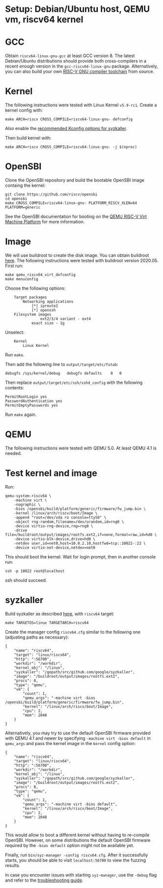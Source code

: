 # Setup: Debian/Ubuntu host, QEMU vm, riscv64 kernel

# GCC

Obtain `riscv64-linux-gnu-gcc` at least GCC version 8. The latest Debian/Ubuntu distributions should
provide both cross-compilers in a recent enough version in the `gcc-riscv64-linux-gnu` package.
Alternatively, you can also build your own
[RISC-V GNU compiler toolchain](https://github.com/riscv/riscv-gnu-toolchain) from source.

# Kernel

The following instructions were tested with Linux Kernel `v5.9-rc1`. Create a kernel config with:

```shell
make ARCH=riscv CROSS_COMPILE=riscv64-linux-gnu- defconfig
```

Also enable the [recommended Kconfig options for syzkaller](/docs/linux/kernel_configs.md).

Then build kernel with:

```
make ARCH=riscv CROSS_COMPILE=riscv64-linux-gnu- -j $(nproc)
```

# OpenSBI

Clone the OpenSBI repository and build the bootable OpenSBI image containg the kernel:

```shell
git clone https://github.com/riscv/opensbi
cd opensbi
make CROSS_COMPILE=riscv64-linux-gnu- PLATFORM_RISCV_XLEN=64 PLATFORM=generic
```

See the OpenSBI documentation for booting on the
[QEMU RISC-V Virt Machine Platform](https://github.com/riscv/opensbi/blob/master/docs/platform/qemu_virt.md)
for more information.

# Image

We will use buildroot to create the disk image. You can obtain buildroot
[here](https://buildroot.uclibc.org/download.html). The following instructions
were tested with buildroot version 2020.05. First run:

```shell
make qemu_riscv64_virt_defconfig
make menuconfig
```

Choose the following options:

```
    Target packages
	    Networking applications
	        [*] iproute2
	        [*] openssh
    Filesystem images
                ext2/3/4 variant - ext4
	        exact size - 1g
```

Unselect:

```
    Kernel
	    Linux Kernel
```

Run `make`.

Then add the following line to `output/target/etc/fstab`:

```
debugfs	/sys/kernel/debug	debugfs	defaults	0	0
```

Then replace `output/target/etc/ssh/sshd_config` with the following contents:

```
PermitRootLogin yes
PasswordAuthentication yes
PermitEmptyPasswords yes
```

Run `make` again.

# QEMU

The following instructions were tested with QEMU 5.0. At least QEMU 4.1 is needed.

# Test kernel and image

Run:

```shell
qemu-system-riscv64 \
	-machine virt \
	-nographic \
	-bios /opensbi/build/platform/generic/firmware/fw_jump.bin \
	-kernel /linux/arch/riscv/boot/Image \
	-append "root=/dev/vda ro console=ttyS0" \
	-object rng-random,filename=/dev/urandom,id=rng0 \
	-device virtio-rng-device,rng=rng0 \
	-drive file=/buildroot/output/images/rootfs.ext2,if=none,format=raw,id=hd0 \
	-device virtio-blk-device,drive=hd0 \
	-netdev user,id=net0,host=10.0.2.10,hostfwd=tcp::10022-:22 \
	-device virtio-net-device,netdev=net0
```

This should boot the kernel. Wait for login prompt, then in another console run:

```
ssh -p 10022 root@localhost
```

ssh should succeed.

# syzkaller

Build syzkaller as described [here](/docs/linux/setup.md#go-and-syzkaller), with `riscv64` target:

```
make TARGETOS=linux TARGETARCH=riscv64
```

Create the manager config `riscv64.cfg` similar to the following one (adjusting paths as necessary):

```
{
	"name": "riscv64",
	"target": "linux/riscv64",
	"http": ":56700",
	"workdir": "/workdir",
	"kernel_obj": "/linux",
	"syzkaller": "/gopath/src/github.com/google/syzkaller",
	"image": "/buildroot/output/images/rootfs.ext2",
	"procs": 8,
	"type": "qemu",
	"vm": {
		"count": 1,
		"qemu_args": "-machine virt -bios /opensbi/build/platform/generic/firmware/fw_jump.bin",
		"kernel": "/linux/arch/riscv/boot/Image",
		"cpu": 2,
		"mem": 2048
	}
}
```

Alternatively, you may try to use the default OpenSBI firmware provided with QEMU 4.1 and newer by
specifying `-machine virt -bios default` in `qemu_args` and pass the kernel image in the `kernel`
config option:

```
{
	"name": "riscv64",
	"target": "linux/riscv64",
	"http": ":56700",
	"workdir": "/workdir",
	"kernel_obj": "/linux",
	"syzkaller": "/gopath/src/github.com/google/syzkaller",
	"image": "/buildroot/output/images/rootfs.ext2",
	"procs": 8,
	"type": "qemu",
	"vm": {
		"count": 1,
		"qemu_args": "-machine virt -bios default",
		"kernel": "/linux/arch/riscv/boot/Image",
		"cpu": 2,
		"mem": 2048
	}
}
```

This would allow to boot a different kernel without having to re-compile OpenSBI. However, on some
distributions the default OpenSBI firmware required by the `-bios default` option might not be
available yet.

Finally, run `bin/syz-manager -config riscv64.cfg`. After it successfully starts, you should be able
to visit `localhost:56700` to view the fuzzing results.

In case you encounter issues with starting `syz-manager`, use the `-debug` flag and refer to the
[troubleshooting guide](/docs/troubleshooting.md).
